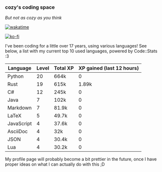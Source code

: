 ### cozy's coding space
*But not as cozy as you think*

[![wakatime](https://wakatime.com/badge/user/c0ba07bb-3421-41be-bd1a-d611e670f250.svg)](https://wakatime.com/@c0ba07bb-3421-41be-bd1a-d611e670f250)

[![ko-fi](https://ko-fi.com/img/githubbutton_sm.svg)](https://ko-fi.com/J3J75ITL4)

I've been coding for a little over 17 years, using various languages! See below, a list with my current top 10 used languages, powered by Code::Stats :3
    
| Language | Level | Total XP | XP gained (last 12 hours) |
| --- | --- | --- | --- |
| Python | 20 | 664k | 0 |
| Rust | 19 | 615k | 1.89k |
| C# | 12 | 245k | 0 |
| Java | 7 | 102k | 0 |
| Markdown | 7 | 81.9k | 0 |
| LaTeX | 5 | 49.7k | 0 |
| JavaScript | 4 | 37.6k | 0 |
| AsciiDoc | 4 | 32k | 0 |
| JSON | 4 | 30.4k | 0 |
| Lua | 4 | 30.2k | 0 |
    
My profile page will probably become a bit prettier in the future, once I have proper ideas on what I can actually do with this ;D